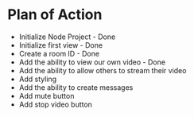 # Plan of Action

- Initialize Node Project - Done
- Initialize first view - Done
- Create a room ID - Done
- Add the ability to view our own video - Done
- Add the ability to allow others to stream their video
- Add styling
- Add the ability to create messages
- Add mute button
- Add stop video button
